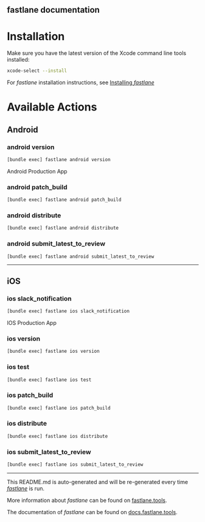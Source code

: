 fastlane documentation
----

# Installation

Make sure you have the latest version of the Xcode command line tools installed:

```sh
xcode-select --install
```

For _fastlane_ installation instructions, see [Installing _fastlane_](https://docs.fastlane.tools/#installing-fastlane)

# Available Actions

## Android

### android version

```sh
[bundle exec] fastlane android version
```

Android Production App

### android patch_build

```sh
[bundle exec] fastlane android patch_build
```



### android distribute

```sh
[bundle exec] fastlane android distribute
```



### android submit_latest_to_review

```sh
[bundle exec] fastlane android submit_latest_to_review
```



----


## iOS

### ios slack_notification

```sh
[bundle exec] fastlane ios slack_notification
```

IOS Production App

### ios version

```sh
[bundle exec] fastlane ios version
```



### ios test

```sh
[bundle exec] fastlane ios test
```



### ios patch_build

```sh
[bundle exec] fastlane ios patch_build
```



### ios distribute

```sh
[bundle exec] fastlane ios distribute
```



### ios submit_latest_to_review

```sh
[bundle exec] fastlane ios submit_latest_to_review
```



----

This README.md is auto-generated and will be re-generated every time [_fastlane_](https://fastlane.tools) is run.

More information about _fastlane_ can be found on [fastlane.tools](https://fastlane.tools).

The documentation of _fastlane_ can be found on [docs.fastlane.tools](https://docs.fastlane.tools).
